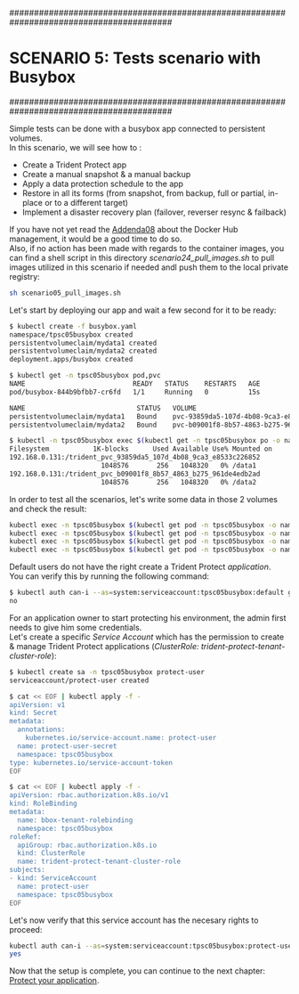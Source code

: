 #########################################################################################
# SCENARIO 5: Tests scenario with Busybox
#########################################################################################  

Simple tests can be done with a busybox app connected to persistent volumes.  
In this scenario, we will see how to :  
- Create a Trident Protect app  
- Create a manual snapshot & a manual backup  
- Apply a data protection schedule to the app  
- Restore in all its forms (from snapshot, from backup, full or partial, in-place or to a different target)  
- Implement a disaster recovery plan (failover, reverser resync & failback)  

If you have not yet read the [Addenda08](../../../Addendum/Addenda08) about the Docker Hub management, it would be a good time to do so.  
Also, if no action has been made with regards to the container images, you can find a shell script in this directory *scenario24_pull_images.sh* to pull images utilized in this scenario if needed andl push them to the local private registry:  
```bash
sh scenario05_pull_images.sh
```

Let's start by deploying our app and wait a few second for it to be ready:  
```bash
$ kubectl create -f busybox.yaml
namespace/tpsc05busybox created
persistentvolumeclaim/mydata1 created
persistentvolumeclaim/mydata2 created
deployment.apps/busybox created

$ kubectl get -n tpsc05busybox pod,pvc
NAME                           READY   STATUS    RESTARTS   AGE
pod/busybox-844b9bfbb7-cr6fd   1/1     Running   0          15s

NAME                            STATUS   VOLUME                                     CAPACITY   ACCESS MODES   STORAGECLASS        VOLUMEATTRIBUTESCLASS   AGE
persistentvolumeclaim/mydata1   Bound    pvc-93859da5-107d-4b08-9ca3-e8533c226852   1Gi        RWX            storage-class-nfs   <unset>                 15s
persistentvolumeclaim/mydata2   Bound    pvc-b09001f8-8b57-4863-b275-961de4edb2ad   1Gi        RWX            storage-class-nfs   <unset>                 15s

$ kubectl -n tpsc05busybox exec $(kubectl get -n tpsc05busybox po -o name) -- df /data1 /data2
Filesystem           1K-blocks      Used Available Use% Mounted on
192.168.0.131:/trident_pvc_93859da5_107d_4b08_9ca3_e8533c226852
                       1048576       256   1048320   0% /data1
192.168.0.131:/trident_pvc_b09001f8_8b57_4863_b275_961de4edb2ad
                       1048576       256   1048320   0% /data2
```

In order to test all the scenarios, let's write some data in those 2 volumes and check the result:  
```bash
kubectl exec -n tpsc05busybox $(kubectl get pod -n tpsc05busybox -o name) -- sh -c 'echo "bbox test1 in folder data1!" > /data1/file.txt'
kubectl exec -n tpsc05busybox $(kubectl get pod -n tpsc05busybox -o name) -- more /data1/file.txt
kubectl exec -n tpsc05busybox $(kubectl get pod -n tpsc05busybox -o name) -- sh -c 'echo "bbox test1 in folder data2!" > /data2/file.txt'
kubectl exec -n tpsc05busybox $(kubectl get pod -n tpsc05busybox -o name) -- more /data2/file.txt
```

Default users do not have the right create a Trident Protect *application*.  
You can verify this by running the following command:  
```bash
$ kubectl auth can-i --as=system:serviceaccount:tpsc05busybox:default get applications.protect.trident.netapp.io -n tpsc05busybox
no
```

For an application owner to start protecting his environment, the admin first needs to give him some credentials.  
Let's create a specific *Service Account* which has the permission to create & manage Trident Protect applications (_ClusterRole: trident-protect-tenant-cluster-role_):  
```bash
$ kubectl create sa -n tpsc05busybox protect-user
serviceaccount/protect-user created

$ cat << EOF | kubectl apply -f -
apiVersion: v1
kind: Secret
metadata:
  annotations:
    kubernetes.io/service-account.name: protect-user
  name: protect-user-secret
  namespace: tpsc05busybox
type: kubernetes.io/service-account-token
EOF

$ cat << EOF | kubectl apply -f -
apiVersion: rbac.authorization.k8s.io/v1
kind: RoleBinding
metadata:
  name: bbox-tenant-rolebinding
  namespace: tpsc05busybox
roleRef:
  apiGroup: rbac.authorization.k8s.io
  kind: ClusterRole
  name: trident-protect-tenant-cluster-role
subjects:
- kind: ServiceAccount
  name: protect-user
  namespace: tpsc05busybox
EOF
```
Let's now verify that this service account has the necesary rights to proceed:  
```bash
kubectl auth can-i --as=system:serviceaccount:tpsc05busybox:protect-user get applications.protect.trident.netapp.io -n tpsc05busybox
yes
```

Now that the setup is complete, you can continue to the next chapter: [Protect your application](./1_App_Protect/).
